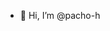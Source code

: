 - 👋 Hi, I’m @pacho-h
<!---
pacho-h/pacho-h is a ✨ special ✨ repository because its `README.md` (this file) appears on your GitHub profile.
You can click the Preview link to take a look at your changes.
--->
